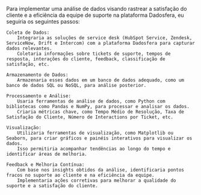Para implementar uma análise de dados visando rastrear a satisfação do cliente e a eficiência da equipe de suporte na plataforma Dadosfera, eu seguiria os seguintes passos:

    Coleta de Dados:
        Integraria as soluções de service desk (HubSpot Service, Zendesk, ServiceNow, Drift e Intercom) com a plataforma Dadosfera para capturar dados relevantes.
        Coletaria informações sobre tickets de suporte, tempos de resposta, interações do cliente, feedback, classificação de satisfação, etc.

    Armazenamento de Dados:
        Armazenaria esses dados em um banco de dados adequado, como um banco de dados SQL ou NoSQL, para análise posterior.

    Processamento e Análise:
        Usaria ferramentas de análise de dados, como Python com bibliotecas como Pandas e NumPy, para processar e analisar os dados.
        Criaria métricas chave, como Tempo Médio de Resolução, Taxa de Satisfação do Cliente, Número de Interactions por Ticket, etc.

    Visualização:
        Utilizaria ferramentas de visualização, como Matplotlib ou Seaborn, para criar gráficos e painéis interativos para visualizar os dados.
        Isso permitiria acompanhar tendências ao longo do tempo e identificar áreas de melhoria.

    Feedback e Melhoria Contínua:
        Com base nos insights obtidos da análise, identificaria pontos fracos no suporte ao cliente e na eficiência da equipe.
        Implementaria ações corretivas para melhorar a qualidade do suporte e a satisfação do cliente.